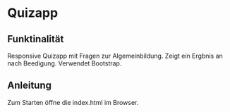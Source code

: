 # Quizapp

## Funktinalität

Responsive Quizapp mit Fragen zur Algemeinbildung. Zeigt ein Ergbnis an nach Beedigung. Verwendet Bootstrap. 


## Anleitung

Zum Starten öffne die index.html im Browser.
